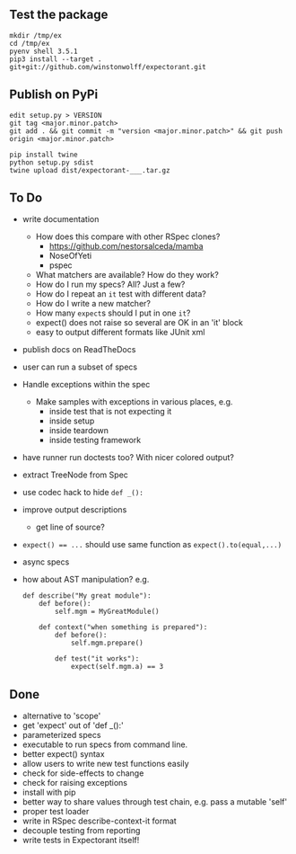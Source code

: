 ## Test the package

    mkdir /tmp/ex
    cd /tmp/ex
    pyenv shell 3.5.1
    pip3 install --target . git+git://github.com/winstonwolff/expectorant.git


## Publish on PyPi

    edit setup.py > VERSION
    git tag <major.minor.patch>
    git add . && git commit -m "version <major.minor.patch>" && git push origin <major.minor.patch>

    pip install twine
    python setup.py sdist
    twine upload dist/expectorant-___.tar.gz


## To Do

- write documentation
    - How does this compare with other RSpec clones?
        - https://github.com/nestorsalceda/mamba
        - NoseOfYeti
        - pspec
    - What matchers are available?  How do they work?
    - How do I run my specs? All? Just a few?
    - How do I repeat an `it` test with different data?
    - How do I write a new matcher?
    - How many `expect`s should I put in one `it`?
    - expect() does not raise so several are OK in an 'it' block
    - easy to output different formats like JUnit xml

- publish docs on ReadTheDocs

- user can run a subset of specs

- Handle exceptions within the spec
    - Make samples with exceptions in various places, e.g.
        - inside test that is not expecting it
        - inside setup
        - inside teardown
        - inside testing framework

- have runner run doctests too? With nicer colored output?

- extract TreeNode from Spec

- use codec hack to hide `def _():`

- improve output descriptions
    - get line of source?

- `expect() == ...` should use same function as `expect().to(equal,...)`

- async specs

- how about AST manipulation? e.g.
    ```
    def describe("My great module"):
        def before():
            self.mgm = MyGreatModule()

        def context("when something is prepared"):
            def before():
                self.mgm.prepare()

            def test("it works"):
                expect(self.mgm.a) == 3
    ```





## Done
- alternative to 'scope'
- get 'expect' out of 'def _():'
- parameterized specs
- executable to run specs from command line.
- better expect() syntax
- allow users to write new test functions easily
- check for side-effects to change
- check for raising exceptions
- install with pip
- better way to share values through test chain, e.g. pass a mutable 'self'
- proper test loader
- write in RSpec describe-context-it format
- decouple testing from reporting
- write tests in Expectorant itself!

